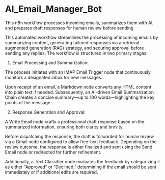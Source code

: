 # AI_Email_Manager_Bot
This n8n workflow processes incoming emails, summarizes them with AI, and prepares draft responses for human review before sending.

This automated workflow streamlines the processing of incoming emails by summarizing content, generating tailored responses via a retrieval-augmented generation (RAG) strategy, and securing approval before sending any replies. The workflow is structured in two primary stages:

1. Email Processing and Summarization:

The process initiates with an IMAP Email Trigger node that continuously monitors a designated inbox for new messages.

Upon receipt of an email, a Markdown node converts any HTML content into plain text if needed. Subsequently, an AI-driven Email Summarization Chain creates a concise summary—up to 100 words—highlighting the key points of the message.

2. Response Generation and Approval:

A Write Email node crafts a professional draft response based on the summarized information, ensuring both clarity and brevity.

Before dispatching the response, the draft is forwarded for human review via a Gmail node configured to allow free-text feedback. Depending on the review outcome, the response is either finalized and sent using the Send Email node or redirected for further refinement.

Additionally, a Text Classifier node evaluates the feedback by categorizing it as either “Approved” or “Declined,” determining if the email should be sent immediately or if additional edits are required.
